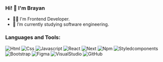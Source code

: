 ### Hi! 👋 I'm Brayan


- 🧑‍💻 I'm Frontend Developer.
- 🌱 I’m currently studying software engineering.

### Languages and Tools:
<div>
  <img alt="Html" src="https://img.shields.io/badge/HTML5-E34F26?style=for-the-badge&logo=html5&logoColor=white" />
  <img alt="Css" src="https://img.shields.io/badge/CSS3-1572B6?style=for-the-badge&logo=css3&logoColor=white" />
  <img alt="Javascript" src="https://img.shields.io/badge/JavaScript-323330?style=for-the-badge&logo=javascript&logoColor=F7DF1E" />
  <img alt="React" src="https://img.shields.io/badge/React-20232A?style=for-the-badge&logo=react&logoColor=61DAFB" />
  <img alt="Next" src="https://img.shields.io/badge/next.js-000000?style=for-the-badge&logo=nextdotjs&logoColor=white" />
  <img alt="Npm" src="https://img.shields.io/badge/npm-CB3837?style=for-the-badge&logo=npm&logoColor=white" />
  <img alt="Styledcomponents" src="https://img.shields.io/badge/styled--components-DB7093?style=for-the-badge&logo=styled-components&logoColor=white" />
  <img alt="Bootstrap" src="https://img.shields.io/badge/Bootstrap-563D7C?style=for-the-badge&logo=bootstrap&logoColor=white" />
  <img alt="Figma" src="https://img.shields.io/badge/Figma-F24E1E?style=for-the-badge&logo=figma&logoColor=white" />
  <img alt="VisualStudio" src="https://img.shields.io/badge/Visual_Studio_Code-0078D4?style=for-the-badge&logo=visual%20studio%20code&logoColor=white" />
  <img alt="GitHub" src="https://img.shields.io/badge/GitHub-100000?style=for-the-badge&logo=github&logoColor=white" />
</div>
